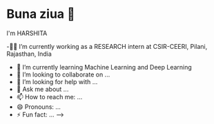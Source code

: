 # Buna ziua 👋
I'm HARSHITA 

-:woman_technologist: I’m currently working as a RESEARCH intern at CSIR-CEERI, Pilani, Rajasthan, India
- 🌱 I’m currently learning Machine Learning and Deep Learning 
- 👯 I’m looking to collaborate on ...
- 🤔 I’m looking for help with ...
- 💬 Ask me about ...
- 📫 How to reach me: ...
- 😄 Pronouns: ...
- ⚡ Fun fact: ...
-->
